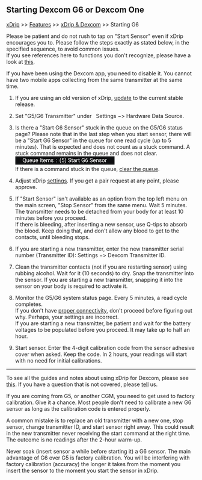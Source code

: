 ## Starting Dexcom G6 or Dexcom One
[xDrip](../README.md) >> [Features](./Features_page.md) >> [xDrip & Dexcom](./Dexcom_page.md) >> Starting G6  
  
Please be patient and do not rush to tap on "Start Sensor" even if xDrip encourages you to.  Please follow the steps exactly as stated below, in the specified sequence, to avoid common issues.  
If you see references here to functions you don't recognize, please have a look at [this](./Dexcom-Basics.md).  
  
If you have been using the Dexcom app, you need to disable it.  You cannot have two mobile apps collecting from the same transmitter at the same time.  
  
1.  If you are using an old version of xDrip, [update](./Updates.md) to the current stable release.  
  
2.  Set "G5/G6 Transmitter" under &nbsp; Settings &#8722;> Hardware Data Source.  
  
3.  Is there a "Start G6 Sensor" stuck in the queue on the G5/G6 status page?  Please note that in the last step when you start sensor, there will be a "Start G6 Sensor" in the queue for one read cycle (up to 5 minutes).  That is expected and does not count as a stuck command.  A stuck command remains in the queue and does not clear.  
![](./images/queue-stuck.png)  
If there is a command stuck in the queue, [clear the queue](./Clear-queue.md).  
  
4.  Adjust xDrip [settings](./G6-Recommended-Settings.md).  If you get a pair request at any point, please approve.  
  
5.  If "Start Sensor" isn't available as an option from the top left menu on the main screen, "Stop Sensor" from the same menu.  Wait 5 minutes.    
The transmitter needs to be detached from your body for at least 10 minutes before you proceed.  
If there is bleeding, after inserting a new sensor, use Q-tips to absorb the blood.  Keep doing that, and don't allow any blood to get to the contacts, until bleeding stops.  
  
6.  If you are starting a new transmitter, enter the new transmitter serial number (Transmitter ID): Settings &#8722;> Dexcom Transmitter ID.     
  
7.  Clean the transmitter contacts (not if you are restarting sensor) using rubbing alcohol.  Wait for it (10 seconds) to dry.  Snap the transmitter into the sensor.  If you are starting a new transmitter, snapping it into the sensor on your body is required to activate it.  
  
8.  Monitor the G5/G6 system status page. Every 5 minutes, a read cycle completes.  
If you don't have [proper connectivity](./Proper-connectivity.md), don't proceed before figuring out why. Perhaps, your settings are incorrect.  
If you are starting a new transmitter, be patient and wait for the battery voltages to be populated before you proceed.  It may take up to half an hour.     
9.  Start sensor.  Enter the 4-digit calibration code from the sensor adhesive cover when asked. Keep the code. In 2 hours, your readings will start with no need for initial calibrations.  
  
---  
  
To see all the guides and notes about using xDrip for Dexcom, please see [this](./Dexcom_page.md).  If you have a question that is not covered, please [tell](./Contact.md) us.  
  
If you are coming from G5, or another CGM, you need to get used to factory calibration.  Give it a chance.  Most people don't need to calibrate a new G6 sensor as long as the calibration code is entered properly.  
  
A common mistake is to replace an old transmitter with a new one, stop sensor, change transmitter ID, and start sensor right away. This could result in the new transmitter never receiving the start command at the right time. The outcome is no readings after the 2-hour warm-up.  
  
Never soak (insert sensor a while before starting it) a G6 sensor. The main advantage of G6 over G5 is factory calibration. You will be interfering with factory calibration (accuracy) the longer it takes from the moment you insert the sensor to the moment you start the sensor in xDrip.  
  
